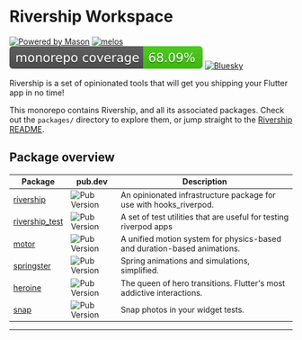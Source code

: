 # Rivership Workspace

[![Powered by Mason](https://img.shields.io/endpoint?url=https%3A%2F%2Ftinyurl.com%2Fmason-badge)](https://github.com/felangel/mason)
[![melos](https://img.shields.io/badge/maintained%20with-melos-f700ff.svg?style=flat-square)](https://github.com/invertase/melos)
![Code Coverage](./coverage-total.svg)
[![Bluesky](https://img.shields.io/badge/Bluesky-0285FF?logo=bluesky&logoColor=fff)](https://bsky.app/profile/i.madethese.works)

Rivership is a set of opinionated tools that will get you shipping your Flutter app in no time!

This monorepo contains Rivership, and all its associated packages. Check out the `packages/` directory to explore them, or jump straight to the [Rivership README](./packages/rivership/README.md).


## Package overview
| Package                                     | pub.dev                                                     | Description                                                              |
| ------------------------------------------- | ----------------------------------------------------------- | ------------------------------------------------------------------------ |
| [rivership](./packages/rivership)           | ![Pub Version](https://img.shields.io/pub/v/rivership)      | An opinionated infrastructure package for use with hooks_riverpod.       |
| [rivership_test](./packages/rivership_test) | ![Pub Version](https://img.shields.io/pub/v/rivership_test) | A set of test utilities that are useful for testing riverpod apps        |
| [motor](./packages/motor)                   | ![Pub Version](https://img.shields.io/pub/v/motor)          | A unified motion system for physics-based and duration-based animations. |
| [springster](./packages/springster)         | ![Pub Version](https://img.shields.io/pub/v/springster)     | Spring animations and simulations, simplified.                           |
| [heroine](./packages/heroine)               | ![Pub Version](https://img.shields.io/pub/v/heroine)        | The queen of hero transitions. Flutter's most addictive interactions.    |
| [snap](./packages/snap)                     | ![Pub Version](https://img.shields.io/pub/v/snap)           | Snap photos in your widget tests.                                        |


---


[dart_install_link]: https://dart.dev/get-dart
[github_actions_link]: https://docs.github.com/en/actions/learn-github-actions
[license_badge]: https://img.shields.io/badge/license-MIT-blue.svg
[license_link]: https://opensource.org/licenses/MIT
[mason_link]: https://github.com/felangel/mason
[very_good_ventures_link]: https://verygood.ventures
